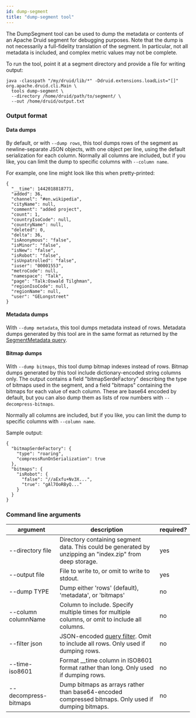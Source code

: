 ```yaml
---
id: dump-segment
title: "dump-segment tool"
---
```


<!--
  ~ Licensed to the Apache Software Foundation (ASF) under one
  ~ or more contributor license agreements.  See the NOTICE file
  ~ distributed with this work for additional information
  ~ regarding copyright ownership.  The ASF licenses this file
  ~ to you under the Apache License, Version 2.0 (the
  ~ "License"); you may not use this file except in compliance
  ~ with the License.  You may obtain a copy of the License at
  ~
  ~   http://www.apache.org/licenses/LICENSE-2.0
  ~
  ~ Unless required by applicable law or agreed to in writing,
  ~ software distributed under the License is distributed on an
  ~ "AS IS" BASIS, WITHOUT WARRANTIES OR CONDITIONS OF ANY
  ~ KIND, either express or implied.  See the License for the
  ~ specific language governing permissions and limitations
  ~ under the License.
  -->


The DumpSegment tool can be used to dump the metadata or contents of an Apache Druid segment for debugging purposes. Note that the
dump is not necessarily a full-fidelity translation of the segment. In particular, not all metadata is included, and
complex metric values may not be complete.

To run the tool, point it at a segment directory and provide a file for writing output:

```
java -classpath "/my/druid/lib/*" -Ddruid.extensions.loadList="[]" org.apache.druid.cli.Main \
  tools dump-segment \
  --directory /home/druid/path/to/segment/ \
  --out /home/druid/output.txt
```

### Output format

#### Data dumps

By default, or with `--dump rows`, this tool dumps rows of the segment as newline-separate JSON objects, with one
object per line, using the default serialization for each column. Normally all columns are included, but if you like,
you can limit the dump to specific columns with `--column name`.

For example, one line might look like this when pretty-printed:

```
{
  "__time": 1442018818771,
  "added": 36,
  "channel": "#en.wikipedia",
  "cityName": null,
  "comment": "added project",
  "count": 1,
  "countryIsoCode": null,
  "countryName": null,
  "deleted": 0,
  "delta": 36,
  "isAnonymous": "false",
  "isMinor": "false",
  "isNew": "false",
  "isRobot": "false",
  "isUnpatrolled": "false",
  "iuser": "00001553",
  "metroCode": null,
  "namespace": "Talk",
  "page": "Talk:Oswald Tilghman",
  "regionIsoCode": null,
  "regionName": null,
  "user": "GELongstreet"
}
```

#### Metadata dumps

With `--dump metadata`, this tool dumps metadata instead of rows. Metadata dumps generated by this tool are in the same
format as returned by the [SegmentMetadata query](../querying/segmentmetadataquery.md).

#### Bitmap dumps

With `--dump bitmaps`, this tool dump bitmap indexes instead of rows. Bitmap dumps generated by this tool include
dictionary-encoded string columns only. The output contains a field "bitmapSerdeFactory" describing the type of bitmaps
used in the segment, and a field "bitmaps" containing the bitmaps for each value of each column. These are base64
encoded by default, but you can also dump them as lists of row numbers with `--decompress-bitmaps`.

Normally all columns are included, but if you like, you can limit the dump to specific columns with `--column name`.

Sample output:

```
{
  "bitmapSerdeFactory": {
    "type": "roaring",
    "compressRunOnSerialization": true
  },
  "bitmaps": {
    "isRobot": {
      "false": "//aExfu+Nv3X...",
      "true": "gAl7OoRByQ..."
    }
  }
}
```

### Command line arguments

|argument|description|required?|
|--------|-----------|---------|
|--directory file|Directory containing segment data. This could be generated by unzipping an "index.zip" from deep storage.|yes|
|--output file|File to write to, or omit to write to stdout.|yes|
|--dump TYPE|Dump either 'rows' (default), 'metadata', or 'bitmaps'|no|
|--column columnName|Column to include. Specify multiple times for multiple columns, or omit to include all columns.|no|
|--filter json|JSON-encoded [query filter](../querying/filters.md). Omit to include all rows. Only used if dumping rows.|no|
|--time-iso8601|Format __time column in ISO8601 format rather than long. Only used if dumping rows.|no|
|--decompress-bitmaps|Dump bitmaps as arrays rather than base64-encoded compressed bitmaps. Only used if dumping bitmaps.|no|
